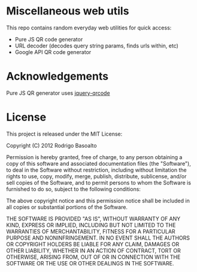 # Miscellaneous web utils #

This repo contains random everyday web utilities for quick access:

- Pure JS QR code generator
- URL decoder (decodes query string params, finds urls within, etc)
- Google API QR code generator

# Acknowledgements #

Pure JS QR generator uses [jquery-qrcode](https://github.com/jeromeetienne/jquery-qrcode)

# License #

This project is released under the MIT License:

Copyright (C) 2012 Rodrigo Basoalto

Permission is hereby granted, free of charge, to any person obtaining a copy of this software and associated documentation files (the "Software"), to deal in the Software without restriction, including without limitation the rights to use, copy, modify, merge, publish, distribute, sublicense, and/or sell copies of the Software, and to permit persons to whom the Software is furnished to do so, subject to the following conditions:

The above copyright notice and this permission notice shall be included in all copies or substantial portions of the Software.

THE SOFTWARE IS PROVIDED "AS IS", WITHOUT WARRANTY OF ANY KIND, EXPRESS OR IMPLIED, INCLUDING BUT NOT LIMITED TO THE WARRANTIES OF MERCHANTABILITY, FITNESS FOR A PARTICULAR PURPOSE AND NONINFRINGEMENT. IN NO EVENT SHALL THE AUTHORS OR COPYRIGHT HOLDERS BE LIABLE FOR ANY CLAIM, DAMAGES OR OTHER LIABILITY, WHETHER IN AN ACTION OF CONTRACT, TORT OR OTHERWISE, ARISING FROM, OUT OF OR IN CONNECTION WITH THE SOFTWARE OR THE USE OR OTHER DEALINGS IN THE SOFTWARE.
